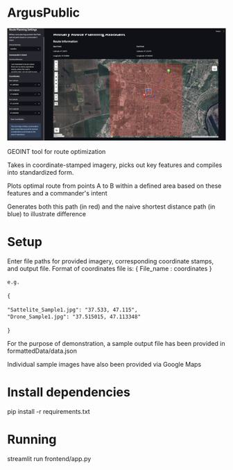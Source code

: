 # ArgusPublic

![Argus Map Interface](./PNG%20image.png)

GEOINT tool for route optimization

Takes in coordinate-stamped imagery, picks out key features and compiles into standardized form.

Plots optimal route from points A to B within a defined area based on these features and a commander's intent

Generates both this path (in red) and the naive shortest distance path (in blue) to illustrate difference

# Setup
Enter file paths for provided imagery, corresponding coordinate stamps, and output file. 
Format of coordinates file is:
{
    File_name : coordinates
}

    e.g.
    
    {

    "Sattelite_Sample1.jpg": "37.533, 47.115",
    "Drone_Sample1.jpg": "37.515015, 47.113348"

    }
    


For the purpose of demonstration, a sample output file has been provided in formattedData/data.json 

Individual sample images have also been provided via Google Maps

# Install dependencies
pip install -r requirements.txt

# Running
streamlit run frontend/app.py 